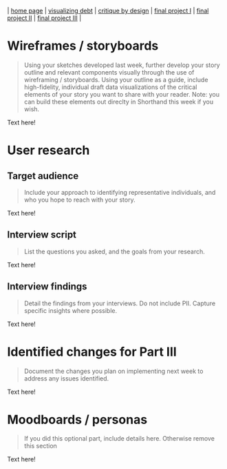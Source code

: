 | [home page](https://cmustudent.github.io/tswd-portfolio-templates/) | [visualizing debt](visualizing-government-debt) | [critique by design](critique-by-design) | [final project I](final-project-part-one) | [final project II](final-project-part-two) | [final project III](final-project-part-three) |

# Wireframes / storyboards
> Using your sketches developed last week, further develop your story outline and relevant components visually through the use of wireframing / storyboards. Using your outline as a guide, include high-fidelity, individual draft data visualizations of the critical elements of your story you want to share with your reader. Note: you can build these elements out direclty in Shorthand this week if you wish.

Text here!

# User research 

## Target audience
> Include your approach to identifying representative individuals, and who you hope to reach with your story. 

Text here!

## Interview script
> List the questions you asked, and the goals from your research.

Text here!

## Interview findings
> Detail the findings from your interviews.  Do not include PII.  Capture specific insights where possible.

Text here!

# Identified changes for Part III
> Document the changes you plan on implementing next week to address any issues identified.  

Text here!

# Moodboards / personas
> If you did this optional part, include details here.  Otherwise remove this section

Text here!


